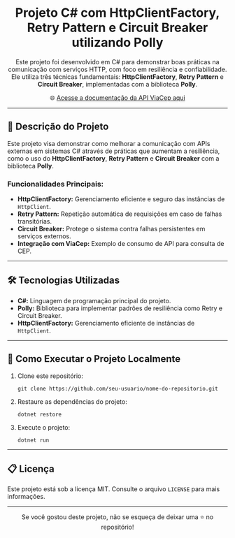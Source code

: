 <h1 align="center">Projeto C# com HttpClientFactory, Retry Pattern e Circuit Breaker utilizando Polly</h1>

<p align="center">
  Este projeto foi desenvolvido em C# para demonstrar boas práticas na comunicação com serviços HTTP, com foco em resiliência e confiabilidade. Ele utiliza três técnicas fundamentais: <strong>HttpClientFactory</strong>, <strong>Retry Pattern</strong> e <strong>Circuit Breaker</strong>, implementadas com a biblioteca <strong>Polly</strong>.
</p>

<p align="center">
  🌐 <a href="https://viacep.com.br" target="blank" rel="noopener noreferrer">Acesse a documentação da API ViaCep aqui</a>
</p>

---

<h2>📝 Descrição do Projeto</h2>

<p>
  Este projeto visa demonstrar como melhorar a comunicação com APIs externas em sistemas C# através de práticas que aumentam a resiliência, como o uso do <strong>HttpClientFactory</strong>, <strong>Retry Pattern</strong> e <strong>Circuit Breaker</strong> com a biblioteca <strong>Polly</strong>.
</p>

<h3>Funcionalidades Principais:</h3>
<ul>
  <li><strong>HttpClientFactory:</strong> Gerenciamento eficiente e seguro das instâncias de <code>HttpClient</code>.</li>
  <li><strong>Retry Pattern:</strong> Repetição automática de requisições em caso de falhas transitórias.</li>
  <li><strong>Circuit Breaker:</strong> Protege o sistema contra falhas persistentes em serviços externos.</li>
  <li><strong>Integração com ViaCep:</strong> Exemplo de consumo de API para consulta de CEP.</li>
</ul>

---

<h2>🛠️ Tecnologias Utilizadas</h2>
<ul>
  <li><strong>C#:</strong> Linguagem de programação principal do projeto.</li>
  <li><strong>Polly:</strong> Biblioteca para implementar padrões de resiliência como Retry e Circuit Breaker.</li>
  <li><strong>HttpClientFactory:</strong> Gerenciamento eficiente de instâncias de <code>HttpClient</code>.</li>
</ul>

---

<h2>🚀 Como Executar o Projeto Localmente</h2>
<ol>
  <li>Clone este repositório:</li>
  <pre><code>git clone https://github.com/seu-usuario/nome-do-repositorio.git</code></pre>
  
  <li>Restaure as dependências do projeto:</li>
  <pre><code>dotnet restore</code></pre>
  
  <li>Execute o projeto:</li>
  <pre><code>dotnet run</code></pre>
</ol>

---

<h2>📋 Licença</h2>
<p>Este projeto está sob a licença MIT. Consulte o arquivo <code>LICENSE</code> para mais informações.</p>

---

<p align="center">
  Se você gostou deste projeto, não se esqueça de deixar uma ⭐️ no repositório!
</p>
